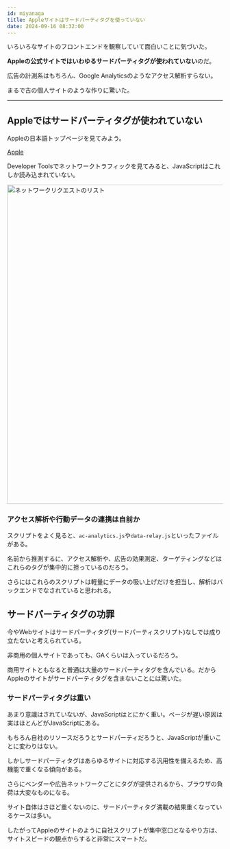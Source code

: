 ```yaml
---
id: miyanaga
title: Appleサイトはサードパーティタグを使っていない
date: 2024-09-16 08:32:00
---
```


いろいろなサイトのフロントエンドを観察していて面白いことに気づいた。

**Appleの公式サイトではいわゆるサードパーティタグが使われていない**のだ。

広告の計測系はもちろん、Google Analyticsのようなアクセス解析すらない。

まるで古の個人サイトのような作りに驚いた。

---

## Appleではサードパーティタグが使われていない

Appleの日本語トップページを見てみよう。

[Apple](https://www.apple.com/jp/)

Developer Toolsでネットワークトラフィックを見てみると、JavaScriptはこれしか読み込まれていない。

<img src="https://assets.ideamans.com/miyanaga/images/2024/09/network-requests-list.png" alt="ネットワークリクエストのリスト" width="1600" height="744" />

### アクセス解析や行動データの連携は自前か

スクリプトをよく見ると、`ac-analytics.js`や`data-relay.js`といったファイルがある。

名前から推測するに、アクセス解析や、広告の効果測定、ターゲティングなどはこれらのタグが集中的に担っているのだろう。

さらにはこれらのスクリプトは軽量にデータの吸い上げだけを担当し、解析はバックエンドでなされていると思われる。

## サードパーティタグの功罪

今やWebサイトはサードパーティタグ(サードパーティスクリプト)なしでは成り立たないと考えられている。

非商用の個人サイトであっても、GAくらいは入っているだろう。

商用サイトともなると普通は大量のサードパーティタグを含んでいる。だからAppleのサイトがサードパーティタグを含まないことには驚いた。

### サードパーティタグは重い

あまり意識はされていないが、JavaScriptはとにかく重い。ページが遅い原因は実はほとんどがJavaScriptにある。

もちろん自社のリソースだろうとサードパーティだろうと、JavaScriptが重いことに変わりはない。

しかしサードパーティタグはあらゆるサイトに対応する汎用性を備えるため、高機能で重くなる傾向がある。

さらにベンダーや広告ネットワークごとにタグが提供されるから、ブラウザの負荷は大変なものになる。

サイト自体はさほど重くないのに、サードパーティタグ満載の結果重くなっているケースは多い。

したがってAppleのサイトのように自社スクリプトが集中窓口となるやり方は、サイトスピードの観点からすると非常にスマートだ。
